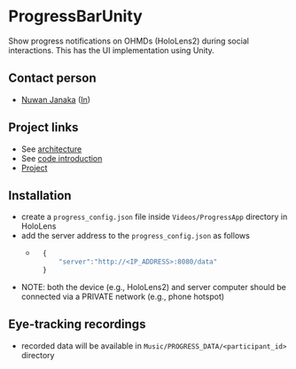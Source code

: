 # ProgressBarUnity
Show progress notifications on OHMDs (HoloLens2) during social interactions. This has the UI implementation using Unity.


## Contact person
- [Nuwan Janaka](https://www.nus-hci.org/team/nuwan-janaka/) ([In](https://www.linkedin.com/in/nuwan-janaka/))

## Project links
- See [architecture](https://docs.google.com/presentation/d/1PM6vqneAFQTyWqf7iwJGsualcYMQ_Krg9VtM4reVdrM/edit?usp=sharing)
- See [code introduction](https://drive.google.com/drive/folders/1ROBhivaV54AYaH4TrRMI-pO6aQM5NOys)
- [Project](https://drive.google.com/drive/folders/1T4qx_t7rxK0jX1LsGDBQuSTUcwmA7dpL)


## Installation
- create a `progress_config.json` file inside `Videos/ProgressApp` directory in HoloLens
- add the server address to the `progress_config.json` as follows
	- ```javascript
		{
			"server":"http://<IP_ADDRESS>:8080/data"
		}
	  ```
- NOTE: both the device (e.g., HoloLens2) and server computer should be connected via a PRIVATE network (e.g., phone hotspot)

## Eye-tracking recordings
- recorded data will be available in `Music/PROGRESS_DATA/<participant_id>` directory
